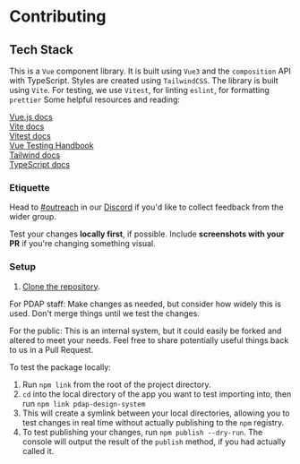 # Contributing

## Tech Stack

This is a `Vue` component library. It is built using `Vue3` and the `composition` API with TypeScript. Styles are created using `TailwindCSS`. The library is built using `Vite`. For testing, we use `Vitest`, for linting `eslint`, for formatting `prettier`
Some helpful resources and reading:

[Vue.js docs](https://vuejs.org/guide/introduction.html)  
[Vite docs](https://vitejs.dev/guide/)  
[Vitest docs](https://vitest.dev/guide/)  
[Vue Testing Handbook](https://lmiller1990.github.io/vue-testing-handbook/v3/)  
[Tailwind docs](https://tailwindui.com/documentation)  
[TypeScript docs](https://www.typescriptlang.org/docs/)

### Etiquette

Head to [\#outreach](https://discord.com/channels/828274060034965575/853442226034442260/) in our [Discord](https://discord.gg/vKhDv7nC8B) if you'd like to collect feedback from the wider group.

Test your changes **locally first**, if possible. Include **screenshots with your PR** if you're changing something visual.

### Setup

1. [Clone the repository](https://docs.github.com/en/repositories/creating-and-managing-repositories/cloning-a-repository).

For PDAP staff: Make changes as needed, but consider how widely this is used. Don't merge things until we test the changes.

For the public: This is an internal system, but it could easily be forked and altered to meet your needs. Feel free to share potentially useful things back to us in a Pull Request.

To test the package locally:

1. Run `npm link` from the root of the project directory.
2. `cd` into the local directory of the app you want to test importing into, then run `npm link pdap-design-system`
3. This will create a symlink between your local directories, allowing you to test changes in real time without actually publishing to the `npm` registry.
4. To test publishing your changes, run `npm publish --dry-run`. The console will output the result of the `publish` method, if you had actually called it.
